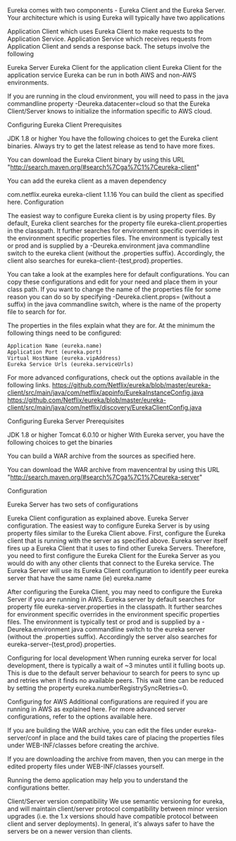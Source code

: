 Eureka comes with two components - Eureka Client and the Eureka Server. Your architecture which is using Eureka will typically have two applications

Application Client which uses Eureka Client to make requests to the Application Service.
Application Service which receives requests from Application Client and sends a response back.
The setups involve the following

Eureka Server
Eureka Client for the application client
Eureka Client for the application service
Eureka can be run in both AWS and non-AWS environments.

If you are running in the cloud environment, you will need to pass in the java commandline property -Deureka.datacenter=cloud so that the Eureka Client/Server knows to initialize the information specific to AWS cloud.

Configuring Eureka Client
Prerequisites

JDK 1.8 or higher
You have the following choices to get the Eureka client binaries. Always try to get the latest release as tend to have more fixes.

You can download the Eureka Client binary by using this URL "http://search.maven.org/#search%7Cga%7C1%7Ceureka-client"

You can add the eureka client as a maven dependency

 <dependency>
  <groupId>com.netflix.eureka</groupId>
  <artifactId>eureka-client</artifactId>
  <version>1.1.16</version>
 </dependency>
You can build the client as specified here.
Configuration

The easiest way to configure Eureka client is by using property files. By default, Eureka client searches for the property file eureka-client.properties in the classpath. It further searches for environment specific overrides in the environment specific properties files. The environment is typically test or prod and is supplied by a -Deureka.environment java commandline switch to the eureka client (without the .properties suffix). Accordingly, the client also searches for eureka-client-{test,prod}.properties.

You can take a look at the examples here for default configurations. You can copy these configurations and edit for your need and place them in your class path. If you want to change the name of the properties file for some reason you can do so by specifying -Deureka.client.props= (without a suffix) in the java commandline switch, where is the name of the property file to search for for.

The properties in the files explain what they are for. At the minimum the following things need to be configured:

 
    Application Name (eureka.name)
    Application Port (eureka.port)
    Virtual HostName (eureka.vipAddress)
    Eureka Service Urls (eureka.serviceUrls)
   
For more advanced configurations, check out the options available in the following links. https://github.com/Netflix/eureka/blob/master/eureka-client/src/main/java/com/netflix/appinfo/EurekaInstanceConfig.java https://github.com/Netflix/eureka/blob/master/eureka-client/src/main/java/com/netflix/discovery/EurekaClientConfig.java

Configuring Eureka Server
Prerequisites

JDK 1.8 or higher
Tomcat 6.0.10 or higher
With Eureka server, you have the following choices to get the binaries

You can build a WAR archive from the sources as specified here.

You can download the WAR archive from mavencentral by using this URL
"http://search.maven.org/#search%7Cga%7C1%7Ceureka-server"

Configuration

Eureka Server has two sets of configurations

Eureka Client configuration as explained above.
Eureka Server configuration.
The easiest way to configure Eureka Server is by using property files similar to the Eureka Client above. First, configure the Eureka client that is running with the server as specified above. Eureka server itself fires up a Eureka Client that it uses to find other Eureka Servers. Therefore, you need to first configure the Eureka Client for the Eureka Server as you would do with any other clients that connect to the Eureka service. The Eureka Server will use its Eureka Client configuration to identify peer eureka server that have the same name (ie) eureka.name

After configuring the Eureka Client, you may need to configure the Eureka Server if you are running in AWS. Eureka server by default searches for property file eureka-server.properties in the classpath. It further searches for environment specific overrides in the environment specific properties files. The environment is typically test or prod and is supplied by a -Deureka.environment java commandline switch to the eureka server (without the .properties suffix). Accordingly the server also searches for eureka-server-{test,prod}.properties.

Configuring for local development
When running eureka server for local development, there is typically a wait of ~3 minutes until it fulling boots up. This is due to the default server behaviour to search for peers to sync up and retries when it finds no available peers. This wait time can be reduced by setting the property eureka.numberRegistrySyncRetries=0.

Configuring for AWS
Additional configurations are required if you are running in AWS as explained here. For more advanced server configurations, refer to the options available here.

If you are building the WAR archive, you can edit the files under eureka-server/conf in place and the build takes care of placing the properties files under WEB-INF/classes before creating the archive.

If you are downloading the archive from maven, then you can merge in the edited property files under WEB-INF/classes yourself.

Running the demo application may help you to understand the configurations better.

Client/Server version compatibility
We use semantic versioning for eureka, and will maintain client/server protocol compatibility between minor version upgrades (i.e. the 1.x versions should have compatible protocol between client and server deployments). In general, it's always safer to have the servers be on a newer version than clients.
